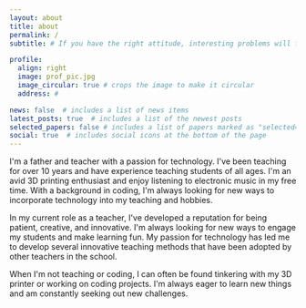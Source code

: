 ```yaml
---
layout: about
title: about
permalink: /
subtitle: # If you have the right attitude, interesting problems will find you.

profile:
  align: right
  image: prof_pic.jpg
  image_circular: true # crops the image to make it circular
  address: #

news: false  # includes a list of news items
latest_posts: true  # includes a list of the newest posts
selected_papers: false # includes a list of papers marked as "selected={true}"
social: true  # includes social icons at the bottom of the page
---
```


I'm a father and teacher with a passion for technology. I've been teaching for over 10 years and have experience teaching students of all ages. I'm an avid 3D printing enthusiast and enjoy listening to electronic music in my free time. With a background in coding, I'm always looking for new ways to incorporate technology into my teaching and hobbies.

In my current role as a teacher, I've developed a reputation for being patient, creative, and innovative. I'm always looking for new ways to engage my students and make learning fun. My passion for technology has led me to develop several innovative teaching methods that have been adopted by other teachers in the school.

When I'm not teaching or coding, I can often be found tinkering with my 3D printer or working on coding projects. I'm always eager to learn new things and am constantly seeking out new challenges.
